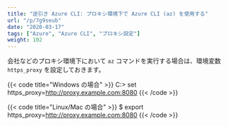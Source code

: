 ```yaml
---
title: "逆引き Azure CLI: プロキシ環境下で Azure CLI (az) を使用する"
url: "/p/7g9seub"
date: "2020-03-17"
tags: ["Azure", "Azure CLI", "プロキシ設定"]
weight: 102
---
```


会社などのプロキシ環境下において `az` コマンドを実行する場合は、環境変数 `https_proxy` を設定しておきます。

{{< code title="Windows の場合" >}}
C:\> set https_proxy=http://proxy.example.com:8080
{{< /code >}}

{{< code title="Linux/Mac の場合" >}}
$ export https_proxy=http://proxy.example.com:8080
{{< /code >}}


